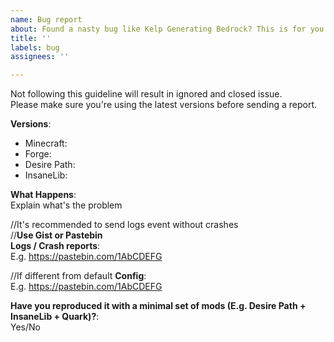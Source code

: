 ```yaml
---
name: Bug report
about: Found a nasty bug like Kelp Generating Bedrock? This is for you!
title: ''
labels: bug
assignees: ''

---
```


Not following this guideline will result in ignored and closed issue.  
Please make sure you're using the latest versions before sending a report.

**Versions**:
* Minecraft:  
* Forge: 
* Desire Path: 
* InsaneLib: 

**What Happens**:  
Explain what's the problem

//It's recommended to send logs event without crashes  
//**Use Gist or Pastebin**  
**Logs / Crash reports**:  
E.g. https://pastebin.com/1AbCDEFG

//If different from default
**Config**:  
E.g. https://pastebin.com/1AbCDEFG

**Have you reproduced it with a minimal set of mods (E.g. Desire Path + InsaneLib + Quark)?**:  
Yes/No

